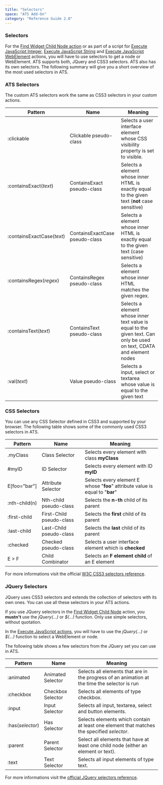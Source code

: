 ```yaml
---
title: "Selectors"
space: "ATS Add-On" 
category: "Reference Guide 2.0"
---
```


### Selectors

 For the [Find Widget Child Node action](find-widget-child-node) or as part of a script for [Execute JavaScript Integer](execute-javascript-integer), [Execute JavaScript String](execute-javascript-string) and [Execute JavaScript WebElement](execute-javascript-webelement) actions, you will have to use selectors to get a node or WebElement. 
ATS supports both, JQuery and CSS3 selectors. ATS also has its own selectors. The following summary will give you a short overview of the most used selectors in ATS. 

### ATS Selectors
The custom ATS selectors work the same as CSS3 selectors in your custom actions.

| Pattern                    | Name                           | Meaning                                  |
| -------------------------- | ------------------------------ | ---------------------------------------- |
| :clickable                 | Clickable pseudo-class         | Selects a user interface element whose CSS visibility property is set to visible. |
| :containsExact(*text*)     | ContainsExact pseudo-class     | Selects a element whose inner HTML is exactly equal to the given text (**not** case sensitive) |
| :containsExactCase(*text*) | ContainsExactCase pseudo-class | Selects a element whose inner HTML is exactly equal to the given text (case sensitive) |
| :containsRegex(*regex*)    | ContainsRegex pseudo-class     | Selects a element whose inner HTML matches the given regex. |
| :containsText(*text*)      | ContainsText pseudo-class      | Selects a element whose inner text value is equal to the given text. Can only be used on text, CDATA and element nodes |
| :val(*text*)               | Value pseudo-class             | Selects a input, select or textarea whose value is equal to the given text |

### CSS Selectors
You can use any CSS Selector defined in CSS3 and supported by your browser. The following table shows some of the commonly used CSS3 selectors in ATS.

| Pattern       | Name                     | Meaning                                  |
| ------------- | ------------------------ | ---------------------------------------- |
| .myClass      | Class Selector           | Selects every element with class **myClass** |
| #myID         | ID Selector              | Selects every element with ID **myID**   |
| E[foo="bar"]  | Attribute Selector       | Selects every element E  whose "**foo**" attribute value is equal to "**bar**" |
| :nth-child(n) | Nth-child pseudo-class   | Selects the **n-th** child of its parent |
| :first-child  | First-Child pseudo-class | Selects the **first** child of its parent |
| :last-child   | Last-Child pseudo-class  | Selects the **last** child of its parent |
| :checked      | Checked pseudo-class     | Selects a user interface element which is **checked** |
| E > F         | Child Combinator         | Selects an **F element child** of an E element |

For more informations visit the official [W3C CSS3 selectors reference](http://www.w3.org/TR/css3-selectors/).

### JQuery Selectors
JQuery uses CSS3 selectors and extends the collection of selectors with its own ones. You can use all these selectors in your ATS actions.

If you use JQuery selectors in the [Find Widget Child Node](find-widget-child-node) action, you **mustn't** use the *jQuery(...)* or *$(...)* function. Only use simple selectors, without quotation.

In the [Execute JavaScript actions](execute-javascript-integer), you will have to use the *jQuery(...)* or *$(...)* function to select a WebElement or node.

The following table shows a few selectors from the JQuery set you can use in ATS.      

| Pattern          | Name              | Meaning                                  |
| ---------------- | ----------------- | ---------------------------------------- |
| :animated        | Animated Selector | Selects all elements that are in the progress of an animation at the time the selector is run |
| :checkbox        | Checkbox Selector | Selects all elements of type checkbox.   |
| :input           | Input Selector    | Selects all input, textarea, select and button elements. |
| :has(*selector*) | Has Selector      | Selects elements which contain at least one element that matches the specified *selector*. |
| :parent          | Parent Selector   | Select all elements that have at least one child node (either an element or text). |
| :text            | Text Selector     | Selects all input elements of type text. |

For more informations visit the [official JQuery selectors reference](https://api.jquery.com/category/selectors/).
